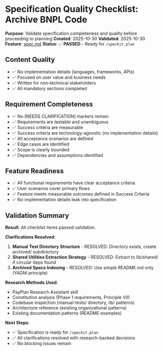 # Specification Quality Checklist: Archive BNPL Code

**Purpose**: Validate specification completeness and quality before proceeding to planning
**Created**: 2025-10-30
**Validated**: 2025-10-30
**Feature**: [spec.md](../spec.md)
**Status**: ✅ **PASSED** - Ready for `/speckit.plan`

## Content Quality

- ✅ No implementation details (languages, frameworks, APIs)
- ✅ Focused on user value and business needs
- ✅ Written for non-technical stakeholders
- ✅ All mandatory sections completed

## Requirement Completeness

- ✅ No [NEEDS CLARIFICATION] markers remain
- ✅ Requirements are testable and unambiguous
- ✅ Success criteria are measurable
- ✅ Success criteria are technology-agnostic (no implementation details)
- ✅ All acceptance scenarios are defined
- ✅ Edge cases are identified
- ✅ Scope is clearly bounded
- ✅ Dependencies and assumptions identified

## Feature Readiness

- ✅ All functional requirements have clear acceptance criteria
- ✅ User scenarios cover primary flows
- ✅ Feature meets measurable outcomes defined in Success Criteria
- ✅ No implementation details leak into specification

## Validation Summary

**Result**: All checklist items passed validation.

**Clarifications Resolved**:
1. **Manual Test Directory Structure** - RESOLVED: Directory exists, create archived/ subdirectory
2. **Shared Utilities Extraction Strategy** - RESOLVED: Extract to lib/shared/ if circular deps found
3. **Archived Specs Indexing** - RESOLVED: Use simple README.md only (YAGNI principle)

**Research Methods Used**:
- PayPlan Research Assistant skill
- Constitution analysis (Phase 1 requirements, Principle VII)
- Codebase inspection (manual-tests/ directory, lib/ patterns)
- Architecture reference (existing organizational patterns)
- Existing documentation patterns (README examples)

**Next Steps**:
- ✅ Specification is ready for `/speckit.plan`
- ✅ All clarifications resolved with research-backed decisions
- ✅ No blocking issues remain
